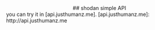 <center>## shodan simple API </center>
you can try it in [api.justhumanz.me].  
[api.justhumanz.me]: http://api.justhumanz.me  
